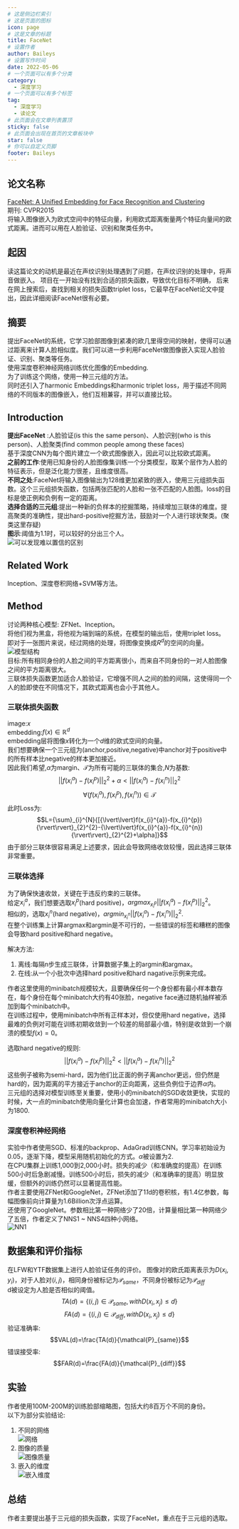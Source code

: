 ```yaml
---
# 这是侧边栏索引
# 这是页面的图标
icon: page
# 这是文章的标题
title: FaceNet
# 设置作者
author: Baileys
# 设置写作时间
date: 2022-05-06
# 一个页面可以有多个分类
category:
  - 深度学习
# 一个页面可以有多个标签
tag:
  - 深度学习
  - 读论文
# 此页面会在文章列表置顶
sticky: false
# 此页面会出现在首页的文章板块中
star: false
# 你可以自定义页脚
footer: Baileys
---
```


## 论文名称
[FaceNet: A Unified Embedding for Face Recognition and Clustering](https://arxiv.org/pdf/1503.03832.pdf)  
期刊: CVPR2015  
将输入图像嵌入为欧式空间中的特征向量，利用欧式距离衡量两个特征向量间的欧式距离。进而可以用在人脸验证、识别和聚类任务中。
## 起因
读这篇论文的动机是最近在声纹识别处理遇到了问题，在声纹识别的处理中，将声音做嵌入。
项目在一开始没有找到合适的损失函数，导致优化目标不明确，
后来在网上搜索后，查找到相关的损失函数triplet loss，它最早在FaceNet论文中提出，因此详细阅读FaceNet很有必要。

## 摘要
提出FaceNet的系统，它学习脸部图像到紧凑的欧几里得空间的映射，使得可以通过距离来计算人脸相似度。我们可以进一步利用FaceNet做图像嵌入实现人脸验证、识别、聚类等任务。  
使用深度卷积神经网络训练优化图像的Embedding.  
为了训练这个网络，使用一种三元组的方法。  
同时还引入了harmonic Embeddings和harmonic triplet loss，用于描述不同网络的不同版本的图像嵌入，他们互相兼容，并可以直接比较。  

## Introduction
**提出FaceNet** :人脸验证(is this the same person)、人脸识别(who is this person)、人脸聚类(find common people among these faces)  
基于深度CNN为每个图片建立一个欧式图像嵌入，因此可以比较欧式距离。  
**之前的工作**:使用已知身份的人脸图像集训练一个分类模型，取某个层作为人脸的特征表示，但是泛化能力很差，且维度很高。  
**不同之处**:FaceNet将输入图像输出为128维更加紧致的嵌入，使用三元组损失函数。这个三元组损失函数，包括两张匹配的人脸和一张不匹配的人脸图。loss的目标是使正例和负例有一定的距离。  
**选择合适的三元组**:提出一种新的负样本的挖掘策略，持续增加三联体的难度。提高聚类的准确性，提出hard-positive挖掘方法，鼓励对一个人进行球状聚类。(聚类这里存疑)  
**图示**:阈值为1.1时，可以较好的分出三个人。  
![可以发现难以置信的区别](/DeepLearning/ReadingPapers/FaceNet/FaceNet1_1.png)

## Related Work
Inception、深度卷积网络+SVM等方法。

## Method
讨论两种核心模型: ZFNet、Inception。  
将他们视为黑盒，将他视为端到端的系统，在模型的输出后，使用triplet loss。 
即对于一张图片来说，经过网络的处理，将图像变换成$R^{d}$的空间的向量。  
![模型结构](/DeepLearning/ReadingPapers/FaceNet/FaceNet1_2.png)  
目标:所有相同身份的人脸之间的平方距离很小，而来自不同身份的一对人脸图像之间的平方距离很大。   
三联体损失函数更加适合人脸验证，它增强不同人之间的脸的间隔，这使得同一个人的脸即使在不同情况下，其欧式距离也会小于其他人。  

### 三联体损失函数
image:$x$   
embedding:$f(x){\in}\mathbb{R}^{d}$  
embedding层将图像$x$转化为一个$d$维的欧式空间的向量。  
我们想要确保一个三元组为(anchor,positive,negative)中anchor对于positive中的所有样本比negative的样本更加接近。  
因此我们希望,$\alpha$为margin、$\mathcal{T}$为所有可能的三联体的集合,$N$为基数:  
$${\lvert\lvert}f(x_{i}^{a})-f(x_{i}^{p}){\rvert\rvert}_{2}^{2}+{\alpha}<{\lvert\lvert}f(x_{i}^{a})-f(x_{i}^{n}){\rvert\rvert}_{2}^{2}$$
$${\forall}(f(x_{i}^{a}),f(x_{i}^{p}),f(x_{i}^{n})){\in}\mathcal{T}$$
此时Loss为:
$$L={\sum}_{i}^{N}{[{\lvert\lvert}f(x_{i}^{a})-f(x_{i}^{p}){\rvert\rvert}_{2}^{2}-{\lvert\lvert}f(x_{i}^{a})-f(x_{i}^{n}){\rvert\rvert}_{2}^{2}+\alpha]}$$
由于部分三联体很容易满足上述要求，因此会导致网络收敛较慢，因此选择三联体非常重要。

### 三联体选择
为了确保快速收敛，关键在于违反约束的三联体。  
给定$x_{i}^{a}$，我们想要选取$x_{i}^{p}$(hard positive)，$argmax_{x_{i}^{p}}{\lvert\lvert}f(x_{i}^{a})-f(x_{i}^{p}){\rvert\rvert}_{2}^{2}$。  
相似的，选取$x_{i}^{n}$(hard negative)，$argmin_{x_{i}^{n}}{\lvert\lvert}f(x_{i}^{a})-f(x_{i}^{n}){\rvert\rvert}_{2}^{2}$.  
在整个训练集上计算argmax和argmin是不可行的，一些错误的标签和糟糕的图像会导致hard positive和hard negative。  

解决方法:  
1. 离线:每隔n步生成三联体，计算数据子集上的argmin和argmax。  
2. 在线:从一个小批次中选择hard positive和hard nagative示例来完成。

作者这里使用的minibatch规模较大，且要确保任何一个身份都有最小样本数存在，每个身份在每个minibatch大约有40张脸，negative face通过随机抽样被添加到每个minibatch中。  
在训练过程中，使用minibatch中所有正样本对，但仅使用hard negative，选择最难的负例对可能在训练初期收敛到一个较差的局部最小值，特别是收敛到一个崩溃的模型$f(x)=0$。  

选取hard negative的规则:
$${\lvert\lvert}f(x_{i}^{a})-f(x_{i}^{p}){\rvert\rvert}_{2}^{2}<{\lvert\lvert}f(x_{i}^{a})-f(x_{i}^{n}){\rvert\rvert}_{2}^{2}$$
这些例子被称为semi-hard，因为他们比正面的例子离anchor更远，但仍然是hard的，因为距离的平方接近于anchor的正向距离，这些负例位于边界$\alpha$内。  
三元组的选择对模型训练至关重要，使用小的minibatch的SGD收敛更快，实现的时候，大一点的minibatch使用向量化计算也会加速，作者常用的minibatch大小为1800.

### 深度卷积神经网络
实验中作者使用SGD、标准的backprop、AdaGrad训练CNN。学习率初始设为0.05，逐渐下降，模型采用随机初始化的方式。$\alpha$被设置为2.     
在CPU集群上训练1,000到2,000小时。损失的减少（和准确度的提高）在训练500小时后急剧减慢。训练500小时后，损失的减少（和准确率的提高）明显放缓，但额外的训练仍然可以显著提高性能。  
作者主要使用ZFNet和GoogleNet，ZFNet添加了1*1*d的卷积核，有1.4亿参数，每幅图像前向计算量为1.6Billion次浮点运算。  
还使用了GoogleNet。参数相比第一种网络少了20倍，计算量相比第一种网络少了五倍，作者定义了NNS1 ~ NNS4四种小网络。  
![NN1](/DeepLearning/ReadingPapers/FaceNet/FaceNet1_3.png)




## 数据集和评价指标
在LFW和YTF数据集上进行人脸验证任务的评价。
图像对的欧氏距离表示为$D(x_{i},y_{i})$，对于人脸对$(i,j)$，相同身份被标记为$\mathcal{P}_{same}$，不同身份被标记为$\mathcal{P}_{diff}$  
d被设定为人脸是否相似的阈值。  
$$TA(d)={\{}(i,j){\in}\mathcal{P}_{same}, with D(x_{i},x_{j}){\leq}d{\}}$$
$$FA(d)={\{}(i,j){\in}\mathcal{P}_{diff}, with D(x_{i},x_{j}){\leq}d{\}}$$
验证准确率:  
$$VAL(d)=\frac{TA(d)}{\mathcal{P}_{same}}$$
错误接受率:
$$FAR(d)=\frac{FA(d)}{\mathcal{P}_{diff}}$$



## 实验
作者使用100M-200M的训练脸部缩略图，包括大约8百万个不同的身份。  
以下为部分实验结论:  
1. 不同的网络  
![网络](/DeepLearning/ReadingPapers/FaceNet/FaceNet1_4.png)  
2. 图像的质量  
![图像质量](/DeepLearning/ReadingPapers/FaceNet/FaceNet1_5.png)  
3. 嵌入的维度  
![嵌入维度](/DeepLearning/ReadingPapers/FaceNet/FaceNet1_6.png)  


## 总结
作者主要提出基于三元组的损失函数，实现了FaceNet，重点在于三元组的选取。


